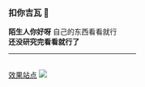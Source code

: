 ### 扣你吉瓦 👋
<b>陌生人你好呀</b>
自己的东西看看就行<br>
<b>还没研究完看看就行了</b>

<hr width="50%" color="green" size="10px" align="center" />
<br>
<a href="https://melodious-syrniki-2d8043.netlify.app">效果站点</a>
<img src="https://count.getloli.com/get/@fengsaner-biaoqian?theme=1">
<!--
**fengsaner/fengsaner** is a ✨ _special_ ✨ repository because its `README.md` (this file) appears on your GitHub profile.

Here are some ideas to get you started:

- 🔭 I’m currently working on ...
- 🌱 I’m currently learning ...
- 👯 I’m looking to collaborate on ...
- 🤔 I’m looking for help with ...
- 💬 Ask me about ...
- 📫 How to reach me: ...
- 😄 Pronouns: ...
- ⚡ Fun fact: ...
-->
